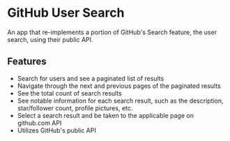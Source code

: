 # GitHub User Search

An app that re-implements a portion of GitHub's Search
feature, the user search, using their public API.

## Features

* Search for users and see a paginated list of results
* Navigate through the next and previous pages of the paginated results
* See the total count of search results
* See notable information for each search result, such as the description, star/follower count, profile pictures, etc.
* Select a search result and be taken to the applicable page on github.com API
* Utilizes GitHub's public API
